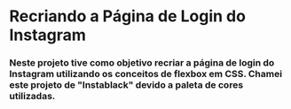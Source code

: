 # Recriando a Página de Login do Instagram

### Neste projeto tive como objetivo recriar a página de login do Instagram utilizando os conceitos de flexbox em CSS. Chamei este projeto de "Instablack" devido a paleta de cores utilizadas.